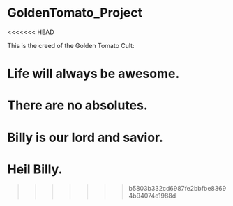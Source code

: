 # GoldenTomato_Project
<<<<<<< HEAD

This is the creed of the Golden Tomato Cult:

# Life will always be awesome.
# There are no absolutes.
# Billy is our lord and savior.
# Heil Billy.

>>>>>>> b5803b332cd6987fe2bbfbe83694b94074e1988d
